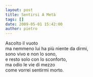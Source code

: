```yaml
---
layout: post
title: Sentirsi A Metà
tags: []
date: 2009-05-01 15:42:00
author: pietro
---
```

Ascolto il vuoto<br/>ma nemmeno lui ha più niente da dirmi,<br/>sono vivo e non lo sono,<br/>e resto solo con lo sconforto,<br/>ma odio le vie di mezzo<br/>come vorrei sentirmi morto.
